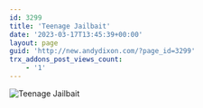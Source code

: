```yaml
---
id: 3299
title: 'Teenage Jailbait'
date: '2023-03-17T13:45:39+00:00'
layout: page
guid: 'http://new.andydixon.com/?page_id=3299'
trx_addons_post_views_count:
    - '1'
---
```


![Teenage Jailbait](https://i0.wp.com/assets.g8x2.ldn.idrivee2-23.com/posters/Teenage%20Jailbait%2001.jpg?w=1200&ssl=1 "Teenage Jailbait")
